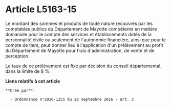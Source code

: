 # Article L5163-15

Le montant des sommes et produits de toute nature recouvrés par les comptables publics du Département de Mayotte compétents
en matière domaniale pour le compte des services et établissements dotés de la personnalité civile ou seulement de
l'autonomie financière, ainsi que pour le compte de tiers, peut donner lieu à l'application d'un prélèvement au profit du
Département de Mayotte pour frais d'administration, de vente et de perception. 

Le taux de ce prélèvement est fixé par décision du conseil départemental, dans la limite de 8 %.

**Liens relatifs à cet article**

	**Créé par**:

	  - Ordonnance n°2016-1255 du 28 septembre 2016 - art. 3
